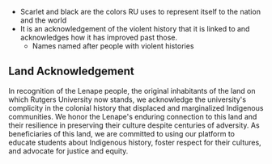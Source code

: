 - Scarlet and black are the colors RU uses to represent itself to the nation and the world
- It is an acknowledgement of the violent history that it is linked to and acknowledges how it has improved past those.
	- Names named after people with violent histories


## Land Acknowledgement
In recognition of the Lenape people, the original inhabitants of the land on which Rutgers University now stands, we acknowledge the university's complicity in the colonial history that displaced and marginalized Indigenous communities. We honor the Lenape's enduring connection to this land and their resilience in preserving their culture despite centuries of adversity. As beneficiaries of this land, we are committed to using our platform to educate students about Indigenous history, foster respect for their cultures, and advocate for justice and equity.